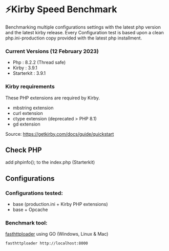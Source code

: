 # ⚡️Kirby Speed Benchmark

Benchmarking multiple configurations settings with the latest php version and the latest kirby release. Every Configuration test is based upon a clean php.ini-production
copy provided with the latest php installment.

### Current Versions (12 February 2023)

- Php : 8.2.2 (Thread safe)
- Kirby : 3.9.1
- Starterkit : 3.9.1

### Kirby requirements

These PHP extensions are required by Kirby.

- mbstring extension
- curl extension
- ctype extension (deprecated > PHP 8.1)
- gd extension

Source: https://getkirby.com/docs/guide/quickstart

## Check PHP

add phpinfo(); to the index.php (Starterkit)

## Configurations

### Configurations tested:

- base (production.ini + Kirby PHP extensions)
- base + Opcache

### Benchmark tool:

[fasthttploader](https://github.com/GeorgeLuo/fasthttploader) using GO (Windows, Linux & Mac)

```
fasthttploader http://localhost:8000
```

